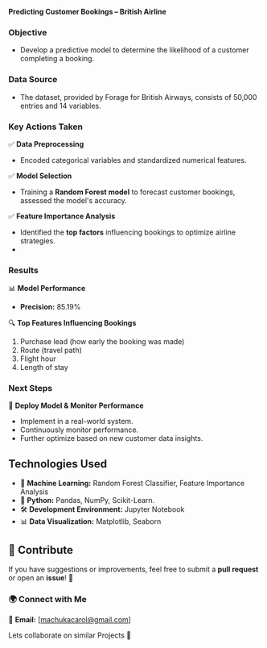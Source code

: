 **Predicting Customer Bookings – British Airline**

### **Objective**
- Develop a predictive model to determine the likelihood of a customer completing a booking.

### **Data Source**
- The dataset, provided by Forage for British Airways, consists of 50,000 entries and 14 variables.

### **Key Actions Taken**
✅ **Data Preprocessing**
- Encoded categorical variables and standardized numerical features.

✅ **Model Selection**
- Training a **Random Forest model** to forecast customer bookings,  assessed the model's accuracy. 
  
✅ **Feature Importance Analysis**
- Identified the **top factors** influencing bookings to optimize airline strategies.
- 
### **Results**
📊 **Model Performance**
- **Precision:** 85.19%

🔍 **Top Features Influencing Bookings**
1. Purchase lead (how early the booking was made)
2. Route (travel path)
3. Flight hour
4. Length of stay


### **Next Steps**
🚀 **Deploy Model & Monitor Performance**
- Implement in a real-world system.
- Continuously monitor performance.
- Further optimize based on new customer data insights.

## **Technologies Used**  
- 🧠 **Machine Learning:** Random Forest Classifier, Feature Importance Analysis  
- 🐍 **Python:**  Pandas, NumPy, Scikit-Learn.   
- 🛠 **Development Environment:** Jupyter Notebook  
- 📊 **Data Visualization:** Matplotlib, Seaborn

## 📢 Contribute  
If you have suggestions or improvements, feel free to submit a **pull request** or open an **issue**! 🚀  

### 🌍 Connect with Me  
📧 **Email:** [machukacarol@gmail.com]  

Lets collaborate on similar Projects 🚀
